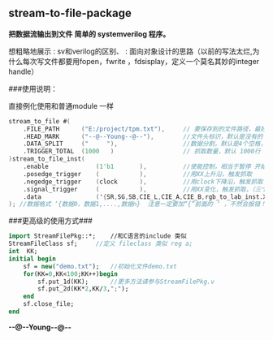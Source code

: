 ## stream-to-file-package ##

**把数据流输出到文件**
**简单的 systemverilog 程序。**

想粗略地展示
: sv和verilog的区别、
: 面向对象设计的思路（以前的写法太烂,为什么每次写文件都要用fopen，fwrite ，fdsisplay，定义一个莫名其妙的integer handle）
   
###使用说明：

直接例化使用和普通module 一样

```verilog
stream_to_file #(
	.FILE_PATH		("E:/project/tpm.txt"),     // 要保存到的文件路径，最好是全路径，不然会自动保存到仿真默认路径
	.HEAD_MARK		("--@--Young--@--"),        //文件头标识，默认是没有的 “”
	.DATA_SPLIT		("     "),                  //数据分割，默认是4个空格，可以设成 "," ,  ";" "\t" ; "####"
	.TRIGGER_TOTAL	(1000	)                   // 抓取数量，默认 1000行
)stream_to_file_inst(
	.enable	            (1'b1		),          //使能控制，相当于暂停 开始
	.posedge_trigger    (			),          //用XX上升沿，触发抓取
	.negedge_trigger    (clock		),          //用clock下降沿，触发抓取
	.signal_trigger     (			),          //用XX变化，触发抓取，（三个可同时使用）
	.data 		        ('{SR,SG,SB,CIE_L,CIE_A,CIE_B,rgb_to_lab_inst.X,rgb_to_lab_inst.Y,rgb_to_lab_inst.Z})
); //数据格式 ‘{数据0，数据1,....,数据n}  注意一定要加“{”前面的 ‘ ，不然会报错！！！
```

###更高级的使用方式###
```systemverilog
import StreamFilePkg::*;	//和C语言的include 类似
StreamFileClass sf;		//定义 fileclass 类似 reg a;
int  KK;
initial begin 
	sf = new("demo.txt");	//初始化文件demo.txt
	for(KK=0,KK<100;KK++)begin
	    sf.put_1d(KK);		//更多方法请参与StreamFilePkg.v
	    sf.put_2d(KK*2,KK/3,";");
    end 
    sf.close_file;
end
```
**--@--Young--@--**


